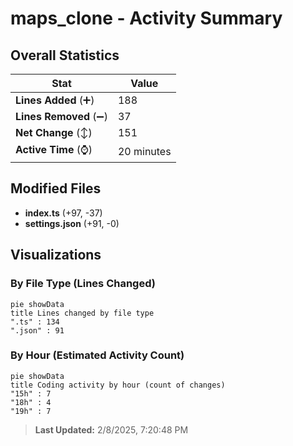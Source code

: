 # maps_clone - Activity Summary 

## Overall Statistics

| Stat                   | Value                                                             |
| ---------------------- | ----------------------------------------------------------------- |
| **Lines Added** (➕)   | 188                                          |
| **Lines Removed** (➖) | 37                                        |
| **Net Change** (↕)    | 151                |
| **Active Time** (⌚)   | 20 minutes |


## Modified Files
- **index.ts** (+97, -37)
- **settings.json** (+91, -0)

## Visualizations

### By File Type (Lines Changed)

```mermaid
pie showData
title Lines changed by file type
".ts" : 134
".json" : 91
```

### By Hour (Estimated Activity Count)

```mermaid
pie showData
title Coding activity by hour (count of changes)
"15h" : 7
"18h" : 4
"19h" : 7
```


> **Last Updated:** 2/8/2025, 7:20:48 PM